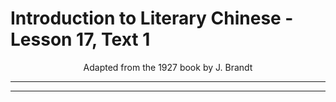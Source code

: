 # Introduction to Literary Chinese - Lesson 17, Text 1

<center>Adapted from the 1927 book by J. Brandt</center>

---

---
